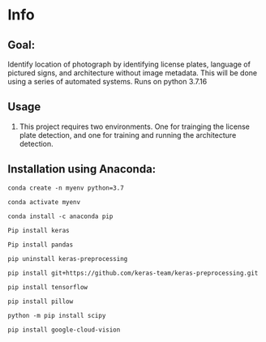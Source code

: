 # Info
## Goal:
Identify location of photograph by identifying license plates, language of pictured signs, and architecture without image metadata. This will be done using a series of automated systems.
Runs on python 3.7.16
## Usage
1. This project requires two environments. One for trainging the license plate detection, and one for training and running the architecture detection. 
## Installation using Anaconda:
```
conda create -n myenv python=3.7 

conda activate myenv

conda install -c anaconda pip

Pip install keras

Pip install pandas

pip uninstall keras-preprocessing

pip install git+https://github.com/keras-team/keras-preprocessing.git

pip install tensorflow

pip install pillow

python -m pip install scipy

pip install google-cloud-vision

```
